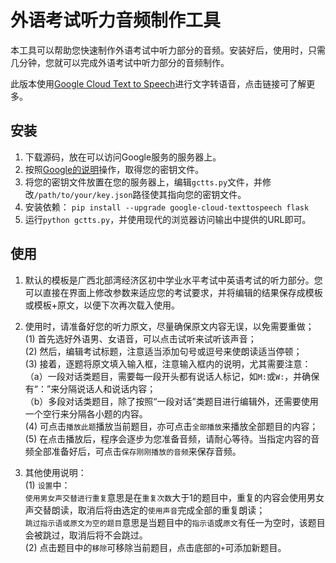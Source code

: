 # 外语考试听力音频制作工具

本工具可以帮助您快速制作外语考试中听力部分的音频。安装好后，使用时，只需几分钟，您就可以完成外语考试中听力部分的音频制作。

此版本使用[Google Cloud Text to Speech](https://cloud.google.com/text-to-speech/)进行文字转语音，点击链接可了解更多。

## 安装
1. 下载源码，放在可以访问Google服务的服务器上。
2. 按照[Google的说明](https://cloud.google.com/text-to-speech/docs/quickstart-client-libraries#before-you-begin)操作，取得您的密钥文件。
3. 将您的密钥文件放置在您的服务器上，编辑`gctts.py`文件，并修改`/path/to/your/key.json`路径使其指向您的密钥文件。
4. 安装依赖：
    ```pip install --upgrade google-cloud-texttospeech flask```
5. 运行`python gctts.py`，并使用现代的浏览器访问输出中提供的URL即可。

## 使用
1. 默认的模板是广西北部湾经济区初中学业水平考试中英语考试的听力部分。您可以直接在界面上修改参数来适应您的考试要求，并将编辑的结果保存成模板或模板+原文，以便下次再次载入使用。 
 
2. 使用时，请准备好您的听力原文，尽量确保原文内容无误，以免需要重做；  
    (1) 首先选好外语男、女语音，可以点击试听来试听该声音；  
    (2) 然后，编辑考试标题，注意适当添加句号或逗号来使朗读适当停顿；  
    (3) 接着，逐题将原文填入输入框，注意输入框内的说明，尤其需要注意：   
       （a）一段对话类题目，需要每一段开头都有说话人标记，如`M:`或`W:`，并确保有“：”来分隔说话人和说话内容；  
       （b）多段对话类题目，除了按照“一段对话”类题目进行编辑外，还需要使用一个空行来分隔各小题的内容。  
    (4) 可点击`播放此题`播放当前题目，亦可点击`全部播放`来播放全部题目的内容；
    (5) 在点击播放后，程序会逐步为您准备音频，请耐心等待。当指定内容的音频全部准备好后，可点击`保存刚刚播放的音频`来保存音频。

3. 其他使用说明：   
    (1) `设置`中：   
            `使用男女声交替进行重复`意思是在`重复次数`大于1的题目中，重复的内容会使用男女声交替朗读，取消后将由选定的`使用声音`完成全部的重复朗读；   
            `跳过指示语或原文为空的题目`意思是当题目中的`指示语`或`原文`有任一为空时，该题目会被跳过，取消后将不会跳过。   
    (2) 点击题目中的`移除`可移除当前题目，点击底部的`+`可添加新题目。
